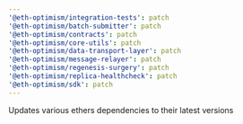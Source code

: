 ```yaml
---
'@eth-optimism/integration-tests': patch
'@eth-optimism/batch-submitter': patch
'@eth-optimism/contracts': patch
'@eth-optimism/core-utils': patch
'@eth-optimism/data-transport-layer': patch
'@eth-optimism/message-relayer': patch
'@eth-optimism/regenesis-surgery': patch
'@eth-optimism/replica-healthcheck': patch
'@eth-optimism/sdk': patch
---
```


Updates various ethers dependencies to their latest versions
